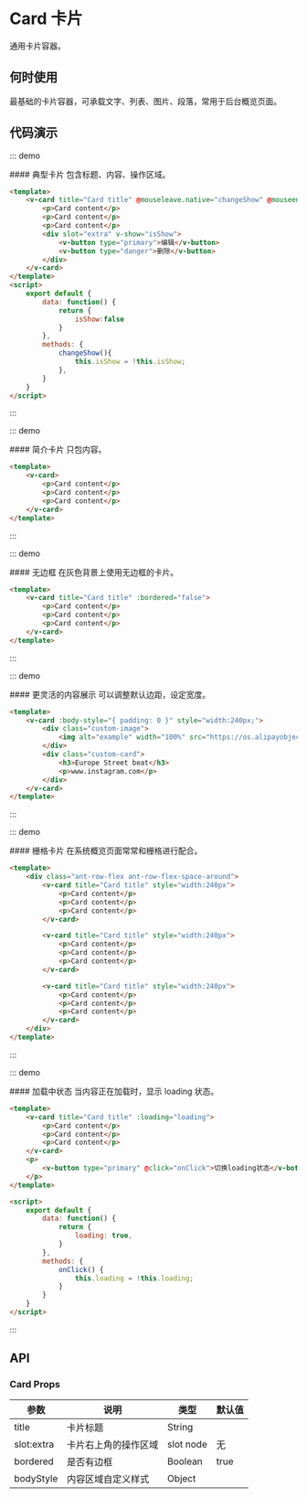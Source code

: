 <script>
    export default {
        data: function() {
            return {
                loading: true,
                isShow:false
            }
        },
        methods: {
            onClick() {
                this.loading = !this.loading;
            },
            changeShow(){
                this.isShow = !this.isShow;
            },
        }
    }
</script>
<style>
    .demo-box.demo-alert .el-alert {
        margin: 20px 0 0;
    }

    .demo-box.demo-alert .el-alert:first-child {
        margin: 0;
    }
</style>

# Card 卡片

通用卡片容器。

## 何时使用

最基础的卡片容器，可承载文字、列表、图片、段落，常用于后台概览页面。   

## 代码演示

::: demo
<summary>
  #### 典型卡片
  包含标题、内容、操作区域。
</summary>

```html
<template>  
    <v-card title="Card title" @mouseleave.native="changeShow" @mouseenter.native="changeShow">
        <p>Card content</p>
        <p>Card content</p>
        <p>Card content</p>
        <div slot="extra" v-show="isShow">
            <v-button type="primary">编辑</v-button>
            <v-button type="danger">删除</v-button>
        </div>
    </v-card>
</template>
<script>
    export default {
        data: function() {
            return {
                isShow:false
            }
        },
        methods: {
            changeShow(){
                this.isShow = !this.isShow;
            },
        }
    }
</script>
```
:::

::: demo
<summary>
  #### 简介卡片
  只包内容。
</summary>

```html
<template>  
    <v-card>
        <p>Card content</p>
        <p>Card content</p>
        <p>Card content</p>
    </v-card>
</template>
```
:::

::: demo
<summary>
  #### 无边框
  在灰色背景上使用无边框的卡片。
</summary>

```html
<template>  
    <v-card title="Card title" :bordered="false">
        <p>Card content</p>
        <p>Card content</p>
        <p>Card content</p>
    </v-card>
</template>
```
:::

::: demo
<summary>
  #### 更灵活的内容展示
  可以调整默认边距，设定宽度。
</summary>

```html
<template>  
    <v-card :body-style="{ padding: 0 }" style="width:240px;">
        <div class="custom-image">
            <img alt="example" width="100%" src="https://os.alipayobjects.com/rmsportal/QBnOOoLaAfKPirc.png">
        </div>
        <div class="custom-card">
            <h3>Europe Street beat</h3>
            <p>www.instagram.com</p>
        </div>
    </v-card>
</template>
```
:::

::: demo
<summary>
  #### 栅格卡片
  在系统概览页面常常和栅格进行配合。
</summary>

```html
<template>  
    <div class="ant-row-flex ant-row-flex-space-around">
        <v-card title="Card title" style="width:240px">
            <p>Card content</p>
            <p>Card content</p>
            <p>Card content</p>
        </v-card>

        <v-card title="Card title" style="width:240px">
            <p>Card content</p>
            <p>Card content</p>
            <p>Card content</p>
        </v-card>

        <v-card title="Card title" style="width:240px">
            <p>Card content</p>
            <p>Card content</p>
            <p>Card content</p>
        </v-card>
    </div>
</template>
```
:::

::: demo
<summary>
  #### 加载中状态
  当内容正在加载时，显示 loading 状态。
</summary>

```html
<template>  
    <v-card title="Card title" :loading="loading">
        <p>Card content</p>
        <p>Card content</p>
        <p>Card content</p> 
    </v-card>
    <p>
        <v-button type="primary" @click="onClick">切换loading状态</v-botton>
    </p>
</template>

<script>
    export default {
        data: function() {
            return {
                loading: true,
            }
        },
        methods: {
            onClick() {
                this.loading = !this.loading;
            }
        }
    }
</script>
```
:::

## API

### Card Props

| 参数      | 说明          | 类型      | 默认值  |
|---------- |-------------- |----------  |-------- |
| title | 卡片标题 | String |  |
| slot:extra | 卡片右上角的操作区域 | slot node | 无 |
| bordered | 是否有边框 | Boolean | true | 
| bodyStyle | 内容区域自定义样式 | Object |  | 

